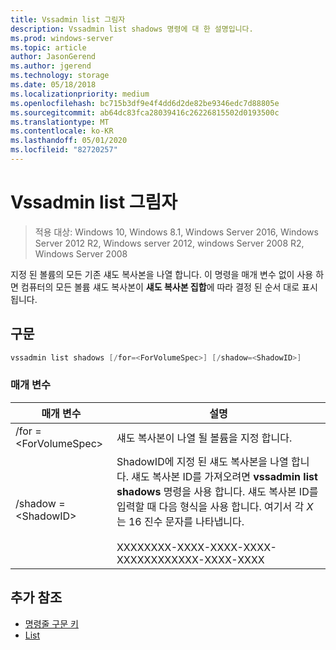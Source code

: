 ```yaml
---
title: Vssadmin list 그림자
description: Vssadmin list shadows 명령에 대 한 설명입니다.
ms.prod: windows-server
ms.topic: article
author: JasonGerend
ms.author: jgerend
ms.technology: storage
ms.date: 05/18/2018
ms.localizationpriority: medium
ms.openlocfilehash: bc715b3df9e4f4dd6d2de82be9346edc7d88805e
ms.sourcegitcommit: ab64dc83fca28039416c26226815502d0193500c
ms.translationtype: MT
ms.contentlocale: ko-KR
ms.lasthandoff: 05/01/2020
ms.locfileid: "82720257"
---
```

# <a name="vssadmin-list-shadows"></a>Vssadmin list 그림자

> 적용 대상: Windows 10, Windows 8.1, Windows Server 2016, Windows Server 2012 R2, Windows server 2012, windows Server 2008 R2, Windows Server 2008

지정 된 볼륨의 모든 기존 섀도 복사본을 나열 합니다. 이 명령을 매개 변수 없이 사용 하면 컴퓨터의 모든 볼륨 섀도 복사본이 **섀도 복사본 집합**에 따라 결정 된 순서 대로 표시 됩니다.

## <a name="syntax"></a>구문

```PowerShell
vssadmin list shadows [/for=<ForVolumeSpec>] [/shadow=<ShadowID>]
```

### <a name="parameters"></a>매개 변수

|매개 변수|설명|
|---|---|
|/for =\<ForVolumeSpec>|섀도 복사본이 나열 될 볼륨을 지정 합니다.|
|/shadow =\<ShadowID>|ShadowID에 지정 된 섀도 복사본을 나열 합니다. 섀도 복사본 ID를 가져오려면 **vssadmin list shadows** 명령을 사용 합니다. 섀도 복사본 ID를 입력할 때 다음 형식을 사용 합니다. 여기서 각 *X* 는 16 진수 문자를 나타냅니다.<br><br>XXXXXXXX-XXXX-XXXX-XXXX-XXXXXXXXXXXX-XXXX-XXXX|

## <a name="additional-references"></a>추가 참조

* [명령줄 구문 키](https://docs.microsoft.com/previous-versions/windows/it-pro/windows-server-2012-r2-and-2012/cc771080(v%3dws.11))
* [List](vssadmin.md)